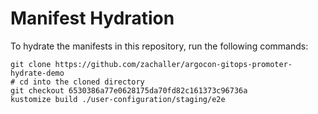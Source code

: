 # Manifest Hydration

To hydrate the manifests in this repository, run the following commands:

```shell
git clone https://github.com/zachaller/argocon-gitops-promoter-hydrate-demo
# cd into the cloned directory
git checkout 6530386a77e0628175da70fd82c161373c96736a
kustomize build ./user-configuration/staging/e2e
```
